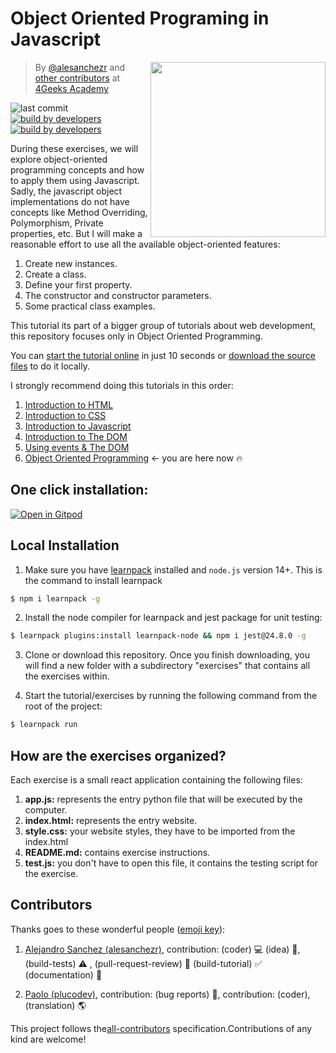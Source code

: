 <!-- hide -->

# Object Oriented Programing in Javascript

<a href="https://www.4geeksacademy.co"><img height="280" align="right" src="https://raw.githubusercontent.com/4GeeksAcademy/object-oriented-javascript-tutorial-exercises/3dc2f03468e51b5ae5c78321b6131be164c85938/badge.svg"></a>

> By [@alesanchezr](https://twitter.com/alesanchezr) and [other contributors](https://github.com/4GeeksAcademy/object-oriented-javascript-tutorial-exercises/graphs/contributors) at [4Geeks Academy](https://4geeksacademy.co/)

![last commit](https://img.shields.io/github/last-commit/4geeksacademy/javascript-arrays-exercises-tutorial)
[![build by developers](https://img.shields.io/badge/build_by-Developers-blue)](https://breatheco.de)
[![build by developers](https://img.shields.io/twitter/follow/4geeksacademy?style=social&logo=twitter)](https://twitter.com/4geeksacademy)

<!-- endhide -->
During these exercises, we will explore object-oriented programming concepts and how to apply them using Javascript. Sadly, the javascript object implementations do not have concepts like Method Overriding, Polymorphism, Private properties, etc. But I will make a reasonable effort to use all the available object-oriented features:

1. Create new instances.
2. Create a class.
3. Define your first property.
4. The constructor and constructor parameters.
5. Some practical class examples.
<!-- hide -->

This tutorial its part of a bigger group of tutorials about web development, this repository focuses only in Object Oriented Programming.

You can [start the tutorial online](#one-click-installation) in just 10 seconds or [download the source files](#local-installation) to do it locally.

I strongly recommend doing this tutorials in this order:

1. [Introduction to HTML](https://github.com/4GeeksAcademy/html-tutorial-exercises-course)
2. [Introduction to CSS](https://github.com/4GeeksAcademy/css-tutorial-exercises-course)
3. [Introduction to Javascript](https://github.com/4GeeksAcademy/javascript-beginner-exercises-tutorial)
4. [Introduction to The DOM](https://github.com/4GeeksAcademy/javascript-dom-tutorial-exercises)
5. [Using events & The DOM](https://github.com/4GeeksAcademy/javascript-events-tutorial-exercises)
6. [Object Oriented Programming](https://github.com/4GeeksAcademy/object-oriented-javascript-tutorial-exercises) ← you are here now 🔥

## One click installation:

[![Open in Gitpod](https://gitpod.io/button/open-in-gitpod.svg)](https://gitpod.io#https://github.com/4GeeksAcademy/object-oriented-javascript-tutorial-exercises.git)

<!-- endhide -->

## Local Installation

1) Make sure you have [learnpack](https://github.com/learnpack/learnpack-cli) installed and `node.js` version 14+. This is the command to install learnpack

```sh
$ npm i learnpack -g
```

2) Install the node compiler for learnpack and jest package for unit testing:

```sh
$ learnpack plugins:install learnpack-node && npm i jest@24.8.0 -g
```

3) Clone or download this repository. Once you finish downloading, you will find a new folder with a subdirectory "exercises" that contains all the exercises within.

4) Start the tutorial/exercises by running the following command from the root of the project:

```sh
$ learnpack run
```

## How are the exercises organized?

Each exercise is a small react application containing the following files:

1. **app.js:** represents the entry python file that will be executed by the computer.
1. **index.html:** represents the entry website.
1. **style.css:** your website styles, they have to be imported from the index.html
2. **README.md:** contains exercise instructions.
3. **test.js:** you don't have to open this file, it contains the testing script for the exercise.

## Contributors

Thanks goes to these wonderful people ([emoji key](https://github.com/kentcdodds/all-contributors#emoji-key)):

1. [Alejandro Sanchez (alesanchezr)](https://github.com/alesanchezr), contribution: (coder) 💻  (idea) 🤔, (build-tests) ⚠️ , (pull-request-review) 👀 (build-tutorial) ✅ (documentation) 📖

2. [Paolo (plucodev)](https://github.com/plucodev), contribution: (bug reports) 🐛, contribution: (coder), (translation) 🌎

This project follows the[all-contributors](https://github.com/kentcdodds/all-contributors) specification.Contributions of any kind are welcome!
